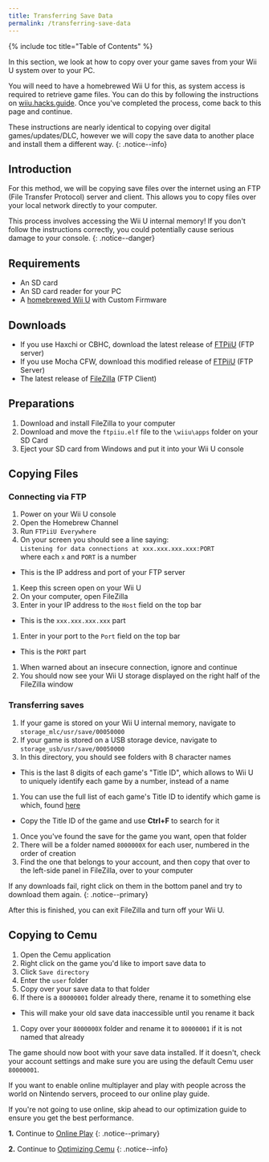 ```yaml
---
title: Transferring Save Data
permalink: /transferring-save-data
---
```


{% include toc title="Table of Contents" %}

In this section, we look at how to copy over your game saves from your Wii U system over to your PC.

You will need to have a homebrewed Wii U for this, as system access is required to retrieve game files. You can do this by following the instructions on [wiiu.hacks.guide](https://wiiu.hacks.guide/). Once you've completed the process, come back to this page and continue.

These instructions are nearly identical to copying over digital games/updates/DLC, however we will copy the save data to another place and install them a different way.
{: .notice--info}

## Introduction

For this method, we will be copying save files over the internet using an FTP (File Transfer Protocol) server and client. This allows you to copy files over your local network directly to your computer.

This process involves accessing the Wii U internal memory! If you don't follow the instructions correctly, you could potentially cause serious damage to your console.
{: .notice--danger}

## Requirements

- An SD card
- An SD card reader for your PC
- A [homebrewed Wii U](https://wiiu.hacks.guide/) with Custom Firmware

## Downloads

- If you use Haxchi or CBHC, download the latest release of [FTPiiU](https://github.com/FIX94/ftpiiu/releases) (FTP server)
- If you use Mocha CFW, download this modified release of [FTPiiU](/assets/files/ftpiiu_everywhere.elf) (FTP Server)
- The latest release of [FileZilla](https://filezilla-project.org/download.php?show_all=1) (FTP Client)

## Preparations

1. Download and install FileZilla to your computer
1. Download and move the `ftpiiu.elf` file to the `\wiiu\apps` folder on your SD Card
1. Eject your SD card from Windows and put it into your Wii U console

## Copying Files

### Connecting via FTP

1. Power on your Wii U console
1. Open the Homebrew Channel
1. Run `FTPiiU Everywhere`
1. On your screen you should see a line saying:<br>
    `Listening for data connections at xxx.xxx.xxx.xxx:PORT`<br>
    where each `x` and `PORT` is a number
  - This is the IP address and port of your FTP server
1. Keep this screen open on your Wii U
1. On your computer, open FileZilla
1. Enter in your IP address to the `Host` field on the top bar
  - This is the `xxx.xxx.xxx.xxx` part
1. Enter in your port to the `Port` field on the top bar
  - This is the `PORT` part
1. When warned about an insecure connection, ignore and continue
1. You should now see your Wii U storage displayed on the right half of the FileZilla window

### Transferring saves

1. If your game is stored on your Wii U internal memory, navigate to `storage_mlc/usr/save/00050000`
1. If your game is stored on a USB storage device, navigate to `storage_usb/usr/save/00050000`
1. In this directory, you should see folders with 8 character names
  - This is the last 8 digits of each game's "Title ID", which allows to Wii U to uniquely identify each game by a number, instead of a name
1. You can use the full list of each game's Title ID to identify which game is which, found [here](http://wiiubrew.org/wiki/Title_database#00050000:_eShop_and_disc_titles)
  - Copy the Title ID of the game and use **Ctrl+F** to search for it
1. Once you've found the save for the game you want, open that folder
1. There will be a folder named `8000000X` for each user, numbered in the order of creation
1. Find the one that belongs to your account, and then copy that over to the left-side panel in FileZilla, over to your computer

If any downloads fail, right click on them in the bottom panel and try to download them again.
{: .notice--primary}

After this is finished, you can exit FileZilla and turn off your Wii U.

## Copying to Cemu

1. Open the Cemu application
1. Right click on the game you'd like to import save data to
1. Click `Save directory`
1. Enter the `user` folder
1. Copy over your save data to that folder
1. If there is a `80000001` folder already there, rename it to something else
  - This will make your old save data inaccessible until you rename it back
1. Copy over your `8000000X` folder and rename it to `80000001` if it is not named that already

The game should now boot with your save data installed. If it doesn't, check your account settings and make sure you are using the default Cemu user `80000001`.

If you want to enable online multiplayer and play with people across the world on Nintendo servers, proceed to our online play guide.

If you're not going to use online, skip ahead to our optimization guide to ensure you get the best performance.

**1.** Continue to [Online Play](online-play)
{: .notice--primary}

**2.** Continue to [Optimizing Cemu](optimizing-cemu)
{: .notice--info}
